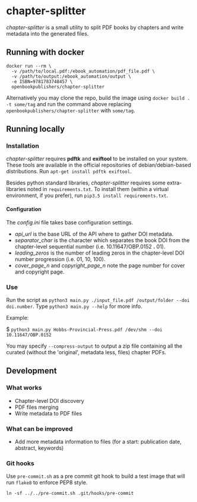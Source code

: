 # chapter-splitter
*chapter-splitter* is a small utility to split PDF books by chapters and write metadata into the generated files.

## Running with docker
```
docker run --rm \
  -v /path/to/local.pdf:/ebook_automation/pdf_file.pdf \
  -v /path/to/output:/ebook_automation/output \
  -e ISBN=9781783748457 \
  openbookpublishers/chapter-splitter
```

Alternatively you may clone the repo, build the image using `docker build . -t some/tag` and run the command above replacing `openbookpublishers/chapter-splitter` with `some/tag`.

## Running locally
### Installation
*chapter-splitter* requires **pdftk** and **exiftool** to be installed on your system. These tools are available  in the official repositories of debian/debian-based distributions.
Run `apt-get install pdftk exiftool`.

Besides python standard libraries, *chapter-splitter* requires some extra-libraries noted in `requirements.txt`. To install them (within a virtual environment, if you prefer), run `pip3.5 install requirements.txt`.

#### Configuration
The *config.ini* file takes base configuration settings.
* *api_url* is the base URL of the API where to gather DOI metadata.
* *separator_char* is the character which separates the book DOI from the chapter-level sequential number (i.e. 10.11647/OBP.0152 **.** 01).
* *leading_zeros* is the number of leading zeros in the chapter-level DOI number progression (i.e. 01, 10, 100).
* *cover_page_n* and *copyright_page_n* note the page number for cover and copyright page.

### Use
Run the script as `python3 main.py ./input_file.pdf /output/folder --doi doi.number`. Type `python3 main.py --help` for more info.

Example:

$ `python3 main.py Hobbs-Provincial-Press.pdf /dev/shm --doi 10.11647/OBP.0152`

You may specify `--compress-output` to output a zip file containing all the curated (without the 'original', metadata less, files) chapter PDFs.

## Development
### What works
* Chapter-level DOI discovery
* PDF files merging
* Write metadata to PDF files

### What can be improved
* Add more metadata information to files (for a start: publication date, abstract, keywords)


### Git hooks
Use `pre-commit.sh` as a pre commit git hook to build a test image that will run `flake8` to enforce PEP8 style.

```
ln -sf ../../pre-commit.sh .git/hooks/pre-commit
```
